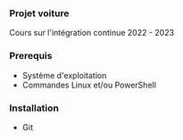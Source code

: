 ### Projet voiture
Cours sur l'intégration continue
2022 - 2023

### Prerequis
- Système d'exploitation
- Commandes Linux et/ou PowerShell

### Installation
- Git
